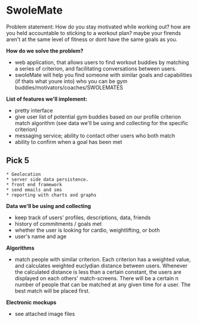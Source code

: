  SwoleMate
============

Problem statement: How do you stay motivated while working out? how are you 
held accountable to sticking to a workout plan? maybe your firends aren't at 
the same level of fitness or dont have the same goals as you. 

**How do we solve the problem?**
* web application, that allows users to find workout buddies by matching a 
		series of criterion, and facilitating conversations between users. 
* swoleMate will help you find someone with similar goals and capabilities 
		(if thats what youre into) who you can be gym 
		buddies/motivators/coaches/SWOLEMATES

**List of features we'll implement:**
* pretty interface
* give user list of potential gym buddies based on our profile criterion 
	  match algorithm (see data we'll be using and collecting for the specific
	  criterion)
* messaging service; ability to contact other users who both match
* ability to confirm when a goal has been met

Pick 5
------
	* Geolocation
	* server side data persistence. 
	* front end framework 
	* send emails and sms
	* reporting with charts and graphs


**Data we'll be using and collecting**
* keep track of users' profiles, descriptions, data, friends
* history of commitments / goals met
* whether the user is looking for cardio, weightlifting, or both
* user's name and age


**Algorithms**
* match people with similar criterion. 
	Each criterion has a weighted value, and calculates weighted euclydian 
	distance between users. Whenever the calculated distance is less than
	a certain constant, the users are displayed on each others' match-screens.
	There will be a certain n number of people that can be matched at any 
	given time for a user. The best match will be placed first. 

**Electronic mockups**
* see attached image files
